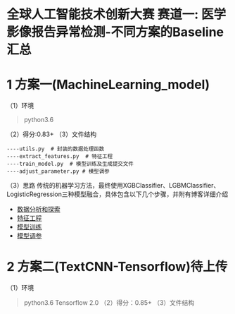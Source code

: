 # 全球人工智能技术创新大赛 赛道一: 医学影像报告异常检测-不同方案的Baseline汇总

# 1 方案一(MachineLearning_model)
（1）环境
> python3.6

（2）得分:0.83+
（3）文件结构
```b
----utils.py  # 封装的数据处理函数
----extract_features.py  # 特征工程
----train_model.py  # 模型训练及生成提交文件
----adjust_parameter.py # 模型调参
```
（3）思路
传统的机器学习方法，最终使用XGBClassifier、LGBMClassifier、LogisticRegression三种模型融合，具体包含以下几个步骤，并附有博客详细介绍
+ [数据分析和探索](https://betterbench.blog.csdn.net/article/details/113858039)
+ [特征工程](https://betterbench.blog.csdn.net/article/details/113869071)
+ [模型训练]()
+ [模型调参]()

# 2 方案二(TextCNN-Tensorflow)待上传
（1）环境
> python3.6 
> Tensorflow 2.0
（2）得分：0.85+
（3）文件结构
